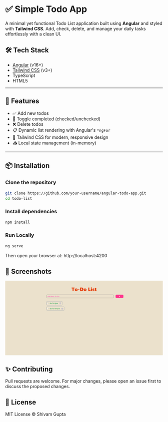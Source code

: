 # ✅ Simple Todo App

A minimal yet functional Todo List application built using **Angular** and styled with **Tailwind CSS**. Add, check, delete, and manage your daily tasks effortlessly with a clean UI.

## 🛠️ Tech Stack

- [Angular](https://angular.io/) (v16+)
- [Tailwind CSS](https://tailwindcss.com/) (v3+)
- TypeScript
- HTML5

---

## 🚀 Features

- ✅ Add new todos
- 🔄 Toggle completed (checked/unchecked)
- ❌ Delete todos
- 📋 Dynamic list rendering with Angular's `*ngFor`
- 🎨 Tailwind CSS for modern, responsive design
- 📥 Local state management (in-memory)

---

## 📦 Installation

### Clone the repository
```bash
git clone https://github.com/your-username/angular-todo-app.git
cd todo-list
```

### Install dependencies
```bash
npm install
```

### Run Locally
```bash
ng serve
```
Then open your browser at: http://localhost:4200

## 📸 Screenshots

![Todo App Screenshot](./screenshots/image1.png)

## ✨ Contributing
Pull requests are welcome. For major changes, please open an issue first to discuss the proposed changes.

## 📄 License
MIT License © Shivam Gupta